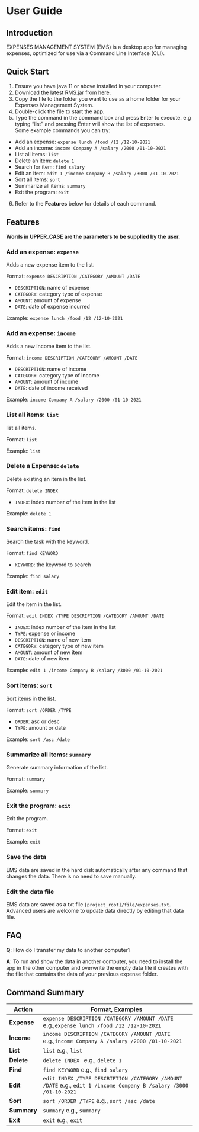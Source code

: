 # User Guide

## Introduction

EXPENSES MANAGEMENT SYSTEM (EMS) is a desktop app for managing expenses, optimized for use via a Command Line
Interface (CLI).

## Quick Start

1. Ensure you have java 11 or above installed in your computer.
2. Download the latest RMS.jar from [here](https://github.com/AY2122S1-TIC4001-F18-2/tp/releases).
3. Copy the file to the folder you want to use as a home folder for your Expenses Management System.
4. Double-click the file to start the app.
5. Type the command in the command box and press Enter to execute. e.g typing “list” and pressing Enter will show the
   list of expenses. <br/>
   Some example commands you can try:
* Add an expense: `expense lunch /food /12 /12-10-2021`
* Add an income: `income Company A /salary /2000 /01-10-2021`
* List all items: `list`
* Delete an item: `delete 1`
* Search for item: `find salary`
* Edit an item: `edit 1 /income Company B /salary /3000 /01-10-2021`
* Sort all items: `sort`
* Summarize all items: `summary`
* Exit the program: `exit`
6. Refer to the **Features** below for details of each command.

## Features

**Words in UPPER_CASE are the parameters to be supplied by the user.**

### Add an expense: `expense`

Adds a new expense item to the list.

Format: `expense DESCRIPTION /CATEGORY /AMOUNT /DATE`
* `DESCRIPTION`: name of expense
* `CATEGORY`: category type of expense
* `AMOUNT`: amount of expense
* `DATE`: date of expense incurred

Example: `expense lunch /food /12 /12-10-2021`

### Add an expense: `income`

Adds a new income item to the list.

Format: `income DESCRIPTION /CATEGORY /AMOUNT /DATE`
* `DESCRIPTION`: name of income
* `CATEGORY`: category type of income
* `AMOUNT`: amount of income
* `DATE`: date of income received

Example: `income Company A /salary /2000 /01-10-2021`

### List all items: `list`

list all items.

Format: `list`

Example: `list`

### Delete a Expense: `delete`

Delete existing an item in the list.

Format: `delete INDEX`
* `INDEX`: index number of the item in the list

Example: `delete 1`

### Search items: `find`

Search the task with the keyword.

Format: `find KEYWORD`
* `KEYWORD`: the keyword to search

Example: `find salary`

### Edit item: `edit`

Edit the item in the list.

Format: `edit INDEX /TYPE DESCRIPTION /CATEGORY /AMOUNT /DATE`
* `INDEX`: index number of the item in the list
* `TYPE`: expense or income
* `DESCRIPTION`: name of new item
* `CATEGORY`: category type of new item
* `AMOUNT`: amount of new item
* `DATE`: date of new item

Example: `edit 1 /income Company B /salary /3000 /01-10-2021`

### Sort items: `sort`

Sort items in the list.

Format: `sort /ORDER /TYPE`
* `ORDER`: asc or desc
* `TYPE`: amount or date

Example: `sort /asc /date`

### Summarize all items: `summary`

Generate summary information of the list.

Format: `summary`

Example: `summary`

### Exit the program: `exit`

Exit the program.

Format: `exit`

Example: `exit`

### Save the data

EMS data are saved in the hard disk automatically after any command that changes the data. There is no need to save manually.

### Edit the data file

EMS data are saved as a txt file ```[project_root]/file/expenses.txt```. Advanced users are welcome to update data directly by editing that data file.

## FAQ

**Q**: How do I transfer my data to another computer?

**A**: To run and show the data in another computer, you need to install the app in the other computer and overwrite the
empty data file it creates with the file that contains the data of your previous expense folder.

## Command Summary

**Action** | **Format, Examples**
------------ | -------------
**Expense** | ```expense DESCRIPTION /CATEGORY /AMOUNT /DATE``` e.g.,```expense lunch /food /12 /12-10-2021```
**Income** | ```income DESCRIPTION /CATEGORY /AMOUNT /DATE``` e.g.,```income Company A /salary /2000 /01-10-2021```
**List** | ```list``` e.g., ```list```
**Delete** | ```delete INDEX ``` e.g., ```delete 1```
**Find** | ```find KEYWORD``` e.g., ```find salary```
**Edit** | ```edit INDEX /TYPE DESCRIPTION /CATEGORY /AMOUNT /DATE``` e.g., ```edit 1 /income Company B /salary /3000 /01-10-2021```
**Sort** | ```sort /ORDER /TYPE``` e.g., ```sort /asc /date```
**Summary** | ```summary``` e.g., ```summary```
**Exit** | ```exit``` e.g., ```exit```